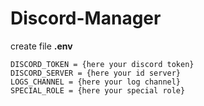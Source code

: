# Discord-Manager

create file **.env**

    DISCORD_TOKEN = {here your discord token}
    DISCORD_SERVER = {here your id server}
    LOGS_CHANNEL = {here your log channel}
    SPECIAL_ROLE = {here your special role}